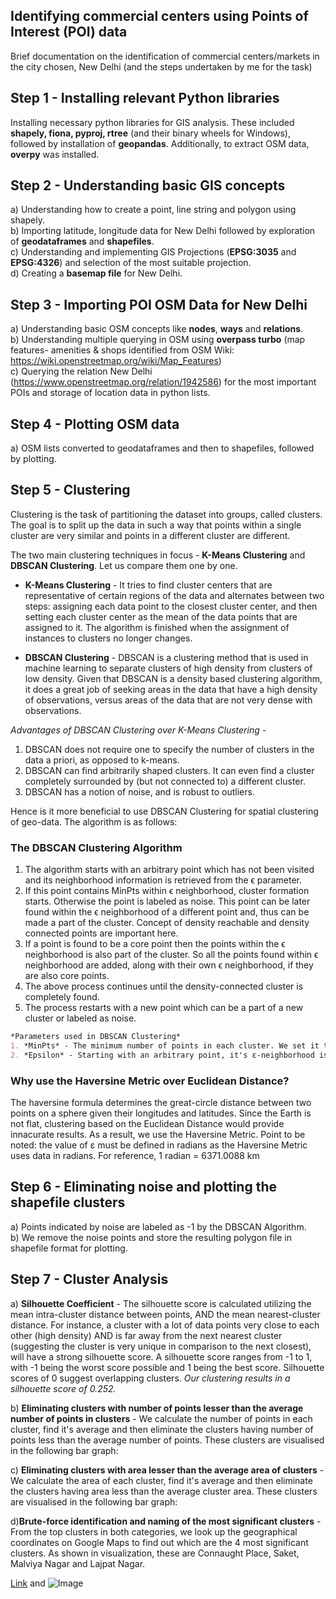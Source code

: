 ## **Identifying commercial centers using Points of Interest (POI) data**

Brief documentation on the identification of commercial centers/markets in the city chosen, New Delhi (and the steps undertaken by me for the task)

## Step 1 - Installing relevant Python libraries

Installing necessary python libraries for GIS analysis. These included **shapely, fiona, pyproj, rtree** (and their binary wheels for Windows), followed by installation of **geopandas**. Additionally, to extract OSM data, **overpy** was installed.

## Step 2 - Understanding basic GIS concepts

a) Understanding how to create a point, line string and polygon using shapely. <br/>
b) Importing latitude, longitude data for New Delhi followed by exploration of **geodataframes** and **shapefiles**.<br/>
c) Understanding and implementing GIS Projections (**EPSG:3035** and **EPSG:4326**) and selection of the most suitable projection. <br/>
d) Creating a **basemap file** for New Delhi.

## Step 3 - Importing POI OSM Data for New Delhi

a) Understanding basic OSM concepts like **nodes**, **ways** and **relations**. <br/>
b) Understanding multiple querying in OSM using **overpass turbo** (map features- amenities & shops identified from OSM Wiki: https://wiki.openstreetmap.org/wiki/Map_Features) <br/>
c) Querying the relation New Delhi (https://www.openstreetmap.org/relation/1942586) for the most important POIs and storage of location data in python lists.

## Step 4 - Plotting OSM data

a) OSM lists converted to geodataframes and then to shapefiles, followed by plotting.

## Step 5 - Clustering 

Clustering is the task of partitioning the dataset into groups, called clusters. The goal is to split up the data in such a way that points within a single cluster are very similar and points in a different cluster are different.

The two main clustering techniques in focus - **K-Means Clustering** and **DBSCAN Clustering**. Let us compare them one by one.

- **K-Means Clustering** - It tries to find cluster centers that are representative of certain regions of the data and alternates between two steps: assigning each data point to the closest cluster center, and then setting each cluster center as the mean of the data points that are assigned to it. The algorithm is finished when the assignment of instances to clusters no longer changes.

- **DBSCAN Clustering** - DBSCAN is a clustering method that is used in machine learning to separate clusters of high density from clusters of low density. Given that DBSCAN is a density based clustering algorithm, it does a great job of seeking areas in the data that have a high density of observations, versus areas of the data that are not very dense with observations.

*Advantages of DBSCAN Clustering over K-Means Clustering -*
1. DBSCAN does not require one to specify the number of clusters in the data a priori, as opposed to k-means.
2. DBSCAN can find arbitrarily shaped clusters. It can even find a cluster completely surrounded by (but not connected to) a different cluster. 
3. DBSCAN has a notion of noise, and is robust to outliers.

Hence is it more beneficial to use DBSCAN Clustering for spatial clustering of geo-data. The algorithm is as follows:
### The DBSCAN Clustering Algorithm

1. The algorithm starts with an arbitrary point which has not been visited and its neighborhood information is retrieved from the ϵ parameter. 
2. If this point contains MinPts within ϵ neighborhood, cluster formation starts. Otherwise the point is labeled as noise. This point can be later found within the ϵ neighborhood of a different point and, thus can be made a part of the cluster. Concept of density reachable and density connected points are important here. 
3. If a point is found to be a core point then the points within the ϵ neighborhood is also part of the cluster. So all the points found within ϵ neighborhood are added, along with their own ϵ neighborhood, if they are also core points. 
4. The above process continues until the density-connected cluster is completely found. 
5. The process restarts with a new point which can be a part of a new cluster or labeled as noise.
```markdown
*Parameters used in DBSCAN Clustering*
1. *MinPts* - The minimum number of points in each cluster. We set it to 3.
2. *Epsilon* - Starting with an arbitrary point, it's ε-neighborhood is retrieved, and if it contains sufficiently many points, a cluster is started. Otherwise, the point is labeled as noise. We set it to 0.110 kms.
```
### Why use the Haversine Metric over Euclidean Distance?
The haversine formula determines the great-circle distance between two points on a sphere given their longitudes and latitudes. Since the Earth is not flat, clustering based on the Euclidean Distance would provide innacurate results. As a result, we use the Haversine Metric. Point to be noted: the value of ε must be defined in radians as the Haversine Metric uses data in radians. For reference, 1 radian = 6371.0088 km

## Step 6 - Eliminating noise and plotting the shapefile clusters

a) Points indicated by noise are labeled as -1 by the DBSCAN Algorithm. <br/>
b) We remove the noise points and store the resulting polygon file in shapefile format for plotting.


## Step 7 - Cluster Analysis

a) **Silhouette Coefficient** - The silhouette score is calculated utilizing the mean intra-cluster distance between points, AND the mean nearest-cluster distance. For instance, a cluster with a lot of data points very close to each other (high density) AND is far away from the next nearest cluster (suggesting the cluster is very unique in comparison to the next closest), will have a strong silhouette score. A silhouette score ranges from -1 to 1, with -1 being the worst score possible and 1 being the best score. Silhouette scores of 0 suggest overlapping clusters. _Our clustering results in a silhouette score of 0.252._

b) **Eliminating clusters with number of points lesser than the average number of points in clusters** - We calculate the number of points in each cluster, find it's average and then eliminate the clusters having number of points less than the average number of points. These clusters are visualised in the following bar graph:

c) **Eliminating clusters with area lesser than the average area of clusters** - We calculate the area of each cluster, find it's average and then eliminate the clusters having area less than the average cluster area. These clusters are visualised in the following bar graph:

d)**Brute-force identification and naming of the most significant clusters** - From the top clusters in both categories, we look up the geographical coordinates on Google Maps to find out which are the 4 most significant clusters. As shown in visualization, these are Connaught Place, Saket, Malviya Nagar and Lajpat Nagar.

[Link](url) and ![Image](src)
